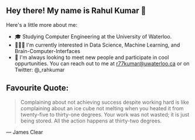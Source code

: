 ## Hey there! My name is Rahul Kumar 👋

Here's a little more about me:

- 🎓 Studying Computer Engineering at the University of Waterloo. 
- 👨🏽‍💻 I'm currently interested in Data Science, Machine Learning, and Brain-Computer-Interfaces
- 🦾 I'm always looking to meet new people and participate in cool oppurtunities. You can reach out to me at r77kumar@uwaterloo.ca or on Twitter: @_rahkumar

Favourite Quote:
---
> Complaining about not achieving success despite working hard is like complaining about an ice cube not melting when you heated it from twenty-five to thirty-one degrees. Your work was not wasted; it is just being stored. All the action happens at thirty-two degrees.

— James Clear
